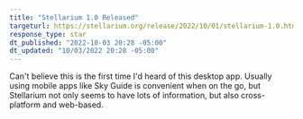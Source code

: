 ```yaml
---
title: "Stellarium 1.0 Released"
targeturl: https://stellarium.org/release/2022/10/01/stellarium-1.0.html 
response_type: star
dt_published: "2022-10-03 20:28 -05:00"
dt_updated: "10/03/2022 20:28 -05:00"
---
```


Can't believe this is the first time I'd heard of this desktop app. Usually using mobile apps like Sky Guide is convenient when on the go, but Stellarium not only seems to have lots of information, but also cross-platform and web-based. 
